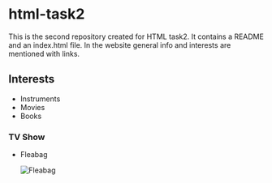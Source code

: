 # html-task2

This is the second repository created for HTML task2. It contains a README and an index.html file. In the website general info and interests are mentioned with links. 

## Interests 
* Instruments
* Movies
* Books

### TV Show
* Fleabag 

     ![Fleabag](https://www.themoviedb.org/t/p/w220_and_h330_face/27vEYsRKa3eAniwmoccOoluEXQ1.jpg)